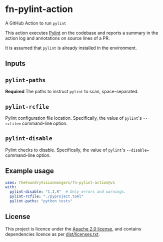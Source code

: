 # fn-pylint-action

A GitHub Action to run `pylint`

This action executes [Pylint](https://pylint.pycqa.org/en/latest) on the
codebase and reports a summary in the action log and annotations on
source lines of a PR.

It is assumed that `pylint` is already installed in the environment.

## Inputs

## `pylint-paths`

**Required** The paths to instruct `pylint` to scan, space-separated.

## `pylint-rcfile`

Pylint configuration file location. Specifically, the value of
`pylint`'s `--rcfile=` command-line option.

## `pylint-disable`

Pylint checks to disable. Specifically, the value of `pylint`'s
`--disable=` command-line option.

## Example usage
```yaml
uses: TheFoundryVisionmongers/fn-pylint-action@v1
with:
  pylint-disable: "C,I,R"  # Only errors and warnings.
  pylint-rcfile: "./pyproject.toml"
  pylint-paths: "python tests"
```

## License

This project is licence under the [Apache 2.0 license](LICENSE), and
contains dependencies licence as per [dist/licenses.txt](dist/licenses.txt).

